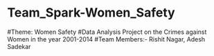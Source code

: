 # Team_Spark-Women_Safety
#Theme: Women Safety
#Data Analysis Project on the Crimes against Women in the year 2001-2014
#Team Members:- Rishit Nagar, Adesh Sadekar
